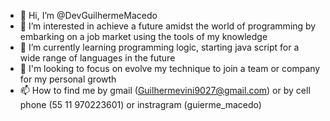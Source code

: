 - 👋 Hi, I’m @DevGuilhermeMacedo
- 👀 I’m interested in achieve a future amidst the world of programming by embarking on a job market using the tools of my knowledge
- 🌱 I’m currently learning programming logic, starting java script for a wide range of languages in the future
- 💞️ I'm looking to focus on evolve my technique to join a team or company for my personal growth
- 📫 How to find me by gmail (Guilhermevini9027@gmail.com) or by cell phone (55 11 970223601) or instragram (guierme_macedo)

<!---
DevGuilhermeMacedo/DevGuilhermeMacedo is a ✨ special ✨ repository because its `README.md` (this file) appears on your GitHub profile.
You can click the Preview link to take a look at your changes.
--->
